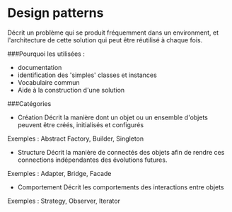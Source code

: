 # Design patterns
Décrit un problème qui se produit fréquemment dans un environment, 
et l'architecture de cette solution qui peut être réutilisé à chaque fois.

###Pourquoi les utilisées :
- documentation
- identification des 'simples' classes et instances
- Vocabulaire commun
- Aide à la construction d'une solution

###Catégories
- Création
Décrit la manière dont un objet ou un ensemble d'objets peuvent être créés, initialisés et configurés

Exemples : Abstract Factory, Builder, Singleton

- Structure
Décrit la manière de connectés des objets afin de rendre ces connections indépendantes des évolutions futures.

Exemples : Adapter, Bridge, Facade

- Comportement
Décrit les comportements des interactions entre objets

Exemples : Strategy, Observer, Iterator
